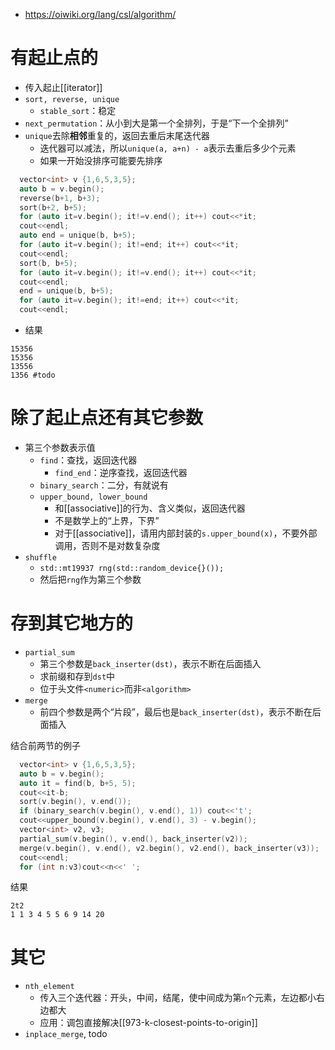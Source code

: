 - https://oiwiki.org/lang/csl/algorithm/
# 有起止点的
- 传入起止[[iterator]]
- `sort, reverse, unique`
  - `stable_sort`：稳定
- `next_permutation`：从小到大是第一个全排列，于是“下一个全排列”
- `unique`去除**相邻**重复的，返回去重后末尾迭代器
  - 迭代器可以减法，所以`unique(a, a+n) - a`表示去重后多少个元素
  - 如果一开始没排序可能要先排序
```cpp
  vector<int> v {1,6,5,3,5};
  auto b = v.begin();
  reverse(b+1, b+3);
  sort(b+2, b+5);
  for (auto it=v.begin(); it!=v.end(); it++) cout<<*it;
  cout<<endl;
  auto end = unique(b, b+5);
  for (auto it=v.begin(); it!=end; it++) cout<<*it;
  cout<<endl;
  sort(b, b+5);
  for (auto it=v.begin(); it!=v.end(); it++) cout<<*it;
  cout<<endl;
  end = unique(b, b+5);
  for (auto it=v.begin(); it!=end; it++) cout<<*it;
  cout<<endl;
```
- 结果
```text
15356
15356
13556
1356 #todo
```
# 除了起止点还有其它参数
- 第三个参数表示值
  - `find`：查找，返回迭代器
    - `find_end`：逆序查找，返回迭代器
  - `binary_search`：二分，有就说有
  - `upper_bound, lower_bound`
    - 和[[associative]]的行为、含义类似，返回迭代器
    - 不是数学上的“上界，下界”
    - 对于[[associative]]，请用内部封装的`s.upper_bound(x)`，不要外部调用，否则不是对数复杂度
- `shuffle`
  - `std::mt19937 rng(std::random_device{}());`
  - 然后把`rng`作为第三个参数
# 存到其它地方的
- `partial_sum`
  - 第三个参数是`back_inserter(dst)`，表示不断在后面插入
  - 求前缀和存到`dst`中
  - 位于头文件`<numeric>`而非`<algorithm>`
- `merge`
  - 前四个参数是两个“片段”，最后也是`back_inserter(dst)`，表示不断在后面插入

结合前两节的例子
```cpp
  vector<int> v {1,6,5,3,5};
  auto b = v.begin();
  auto it = find(b, b+5, 5);
  cout<<it-b;
  sort(v.begin(), v.end());
  if (binary_search(v.begin(), v.end(), 1)) cout<<'t';
  cout<<upper_bound(v.begin(), v.end(), 3) - v.begin();
  vector<int> v2, v3;
  partial_sum(v.begin(), v.end(), back_inserter(v2));
  merge(v.begin(), v.end(), v2.begin(), v2.end(), back_inserter(v3));
  cout<<endl;
  for (int n:v3)cout<<n<<' ';
```
结果
```text
2t2
1 1 3 4 5 5 6 9 14 20
```
# 其它
- `nth_element`
  - 传入三个迭代器：开头，中间，结尾，使中间成为第`n`个元素，左边都小右边都大
  - 应用：调包直接解决[[973-k-closest-points-to-origin]]
- `inplace_merge`, todo
